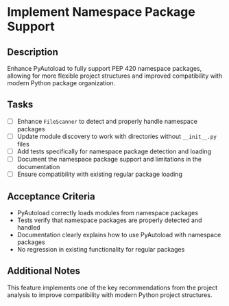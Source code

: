 # Implement Namespace Package Support

## Description
Enhance PyAutoload to fully support PEP 420 namespace packages, allowing for more flexible project structures and improved compatibility with modern Python package organization.

## Tasks
- [ ] Enhance `FileScanner` to detect and properly handle namespace packages
- [ ] Update module discovery to work with directories without `__init__.py` files
- [ ] Add tests specifically for namespace package detection and loading
- [ ] Document the namespace package support and limitations in the documentation
- [ ] Ensure compatibility with existing regular package loading

## Acceptance Criteria
- PyAutoload correctly loads modules from namespace packages
- Tests verify that namespace packages are properly detected and handled
- Documentation clearly explains how to use PyAutoload with namespace packages
- No regression in existing functionality for regular packages

## Additional Notes
This feature implements one of the key recommendations from the project analysis to improve compatibility with modern Python project structures.
